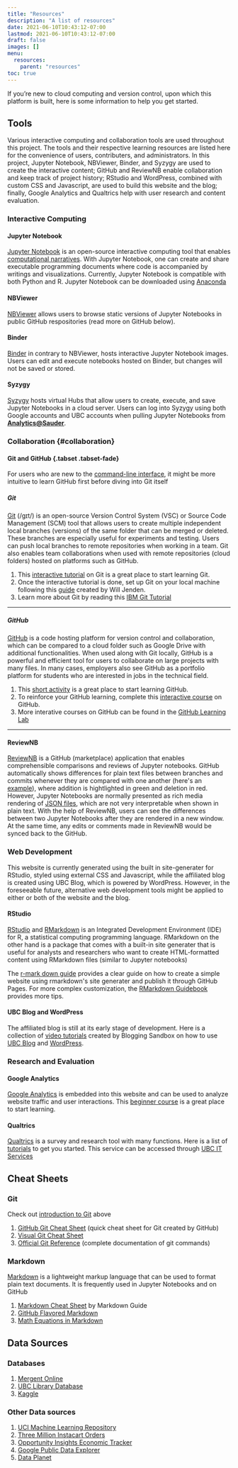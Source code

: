 ```yaml
---
title: "Resources"
description: "A list of resources"
date: 2021-06-10T10:43:12-07:00
lastmod: 2021-06-10T10:43:12-07:00
draft: false
images: []
menu:
  resources:
    parent: "resources"
toc: true
---
```

If you’re new to cloud computing and version control, upon which this platform is built, here is some information to help you get started.

## Tools

Various interactive computing and collaboration tools are used throughout this project. The tools and their respective learning resources are listed here for the convenience of users, contributers, and administrators. In this project, Jupyter Notebook, NBViewer, Binder, and Syzygy are used to create the interactive content; GitHub and ReviewNB enable collaboration and keep track of project history; RStudio and WordPress, combined with custom CSS and Javascript, are used to build this website and the blog; finally, Google Analytics and Qualtrics help with user research and content evaluation.

### Interactive Computing

#### Jupyter Notebook

[Jupyter Notebook](https://jupyter.org/about) is an open-source interactive computing tool that enables [computational narratives](https://blog.jupyter.org/project-jupyter-computational-narratives-as-the-engine-of-collaborative-data-science-2b5fb94c3c58). With Jupyter Notebook, one can create and share executable programming documents where code is accompanied by writings and visualizations. Currently, Jupyter Notebook is compatible with both Python and R. Jupyter Notebook can be downloaded using [Anaconda](https://www.anaconda.com/products/individual)

#### NBViewer
[NBViewer](https://nbviewer.jupyter.org/) allows users to browse static versions of Jupyter Notebooks in public GitHub respositories (read more on GitHub below).

#### Binder
[Binder](https://mybinder.org/) in contrary to NBViewer, hosts interactive Jupyter Notebook images. Users can edit and execute notebooks hosted on Binder, but changes will not be saved or stored.

#### Syzygy
[Syzygy](https://intro.syzygy.ca/) hosts virtual Hubs that allow users to create, execute, and save Jupyter Notebooks in a cloud server. Users can log into Syzygy using both Google accounts and UBC accounts when pulling Jupyter Notebooks from **[Analytics@Sauder](analytics-at-sauder.github.io)**.

### Collaboration {#collaboration}

#### Git and GitHub {.tabset .tabset-fade}

For users who are new to the [command-line interface](https://tutorial.djangogirls.org/en/intro_to_command_line/), it might be more intuitive to learn GitHub first before diving into Git itself

##### Git
[Git](https://git-scm.com/) (/ɡɪt/) is an open-source Version Control System (VSC) or Source Code Management (SCM) tool that allows users to create multiple independent local branches (versions) of the same folder that can be merged or deleted. These branches are especially useful for experiments and testing. Users can push local branches to remote repositories when working in a team. Git also enables team collaborations when used with remote repositories (cloud folders) hosted on platforms such as GitHub.

1. This [interactive tutorial](https://learngitbranching.js.org/) on Git is a great place to start learning Git.
2. Once the interactive tutorial is done, set up Git on your local machine following this [guide](https://github.com/Analytics-at-Sauder/Introduction-to-Git) created by Will Jenden.
3. Learn more about Git by reading this [IBM Git Tutorial](https://developer.ibm.com/technologies/web-development/tutorials/d-learn-workings-git/)

---

##### GitHub
[GitHub](https://github.com/) is a code hosting platform for version control and collaboration, which can be compared to a cloud folder such as Google Drive with additional functionalities. When used along with Git locally, GitHub is a powerful and efficient tool for users to collaborate on large projects with many files. In many cases, employers also see GitHub as a portfolio platform for students who are interested in jobs in the technical field.

1. This [short activity](https://guides.github.com/activities/hello-world/) is a great place to start learning GitHub.
2. To reinforce your GitHub learning, complete this [interactive course](https://lab.github.com/githubtraining/introduction-to-github) on GitHub.
3. More interative courses on GitHub can be found in the [GitHub Learning Lab](https://lab.github.com/)

---

#### ReviewNB
[ReviewNB](https://github.com/marketplace/review-notebook-app) is a GitHub (marketplace) application that enables comprehensible comparisons and reviews of Jupyter notebooks. GitHub automatically shows differences for plain text files between branches and commits whenever they are compared with one another (here's an [example](https://github.com/octocat/linguist/compare/master...octocat:an-example-comparison-for-docs)), where addition is hightlighted in green and deletion in red. However, Jupyter Notebooks are normally presented as rich media rendering of [JSON files](https://nbformat.readthedocs.io/en/latest/format_description.html#notebook-file-format), which are not very interpretable when shown in plain text. With the help of ReviewNB, users can see the differences between two Jupyter Notebooks after they are rendered in a new window. At the same time, any edits or comments made in ReviewNB would be synced back to the GitHub.

### Web Development

This website is currently generated using the built in site-generater for RStudio, styled using external CSS and Javascript, while the affiliated blog is created using UBC Blog, which is powered by WordPress. However, in the foreseeable future, alternative web development tools might be applied to either or both of the website and the blog.

#### RStudio
[RStudio](https://rstudio.com/products/rstudio/) and [RMarkdown](https://rmarkdown.rstudio.com/lesson-1.html) is an Integrated Development Environment (IDE) for R, a statistical computing programming language. RMarkdown on the other hand is a package that comes with a built-in site generater that is useful for analysts and researchers who want to create HTML-formatted content using RMarkdown files (similar to Jupyter notebooks)

The [r-mark down guide](https://resources.github.com/whitepapers/github-and-rstudio/) provides a clear guide on how to create a simple website using rmarkdown's site generater and publish it through GitHub Pages. For more complex customization, the [RMarkdown Guidebook](https://bookdown.org/yihui/rmarkdown/html-document.html) provides more tips.

####  UBC Blog and WordPress
The affiliated blog is still at its early stage of development. Here is a collection of [video tutorials](https://blogs.ubc.ca/blogsandbox/faq/) created by Blogging Sandbox on how to use [UBC Blog](https://blogs.ubc.ca/about/) and [WordPress](https://wordpress.com/support/).

### Research and Evaluation

#### Google Analytics
[Google Analytics](https://marketingplatform.google.com/about/analytics/) is embedded into this website and can be used to analyze website traffic and user interactions. This [beginner course](https://analytics.google.com/analytics/academy/course/6) is a great place to start learning.

#### Qualtrics
[Qualtrics](https://www.qualtrics.com/core-xm/survey-software/) is a survey and research tool with many functions. Here is a list of [tutorials](https://it.ubc.ca/services/teaching-learning-tools/survey-tool/qualtrics-training) to get you started. This service can be accessed through [UBC IT Services](https://it.ubc.ca/services/teaching-learning-tools/survey-tool)

## Cheat Sheets

### Git
Check out [introduction to Git](#collaboration) above

1. [GitHub Git Cheat Sheet](https://github.github.com/training-kit/downloads/github-git-cheat-sheet/) (quick cheat sheet for Git created by GitHub)
2. [Visual Git Cheat Sheet](https://ndpsoftware.com/git-cheatsheet.html)
3. [Official Git Reference](https://git-scm.com/docs) (complete documentation of git commands)

### Markdown
[Markdown](https://www.markdownguide.org/getting-started/) is a lightweight markup language that can be used to format plain text documents. It is frequently used in Jupyter Notebooks and on GitHub

1. [Markdown Cheat Sheet](https://www.markdownguide.org/cheat-sheet/) by Markdown Guide
2. [GitHub Flavored Markdown](https://guides.github.com/pdfs/markdown-cheatsheet-online.pdf)
3. [Math Equations in Markdown](https://jupyter-notebook.readthedocs.io/en/stable/examples/Notebook/Typesetting%20Equations.html)


## Data Sources

### Databases

1. [Mergent Online](https://www.mergentonline.com/login.php)
2. [UBC Library Database](http://resources.library.ubc.ca/page.php?id=477)
3. [Kaggle](https://www.kaggle.com/datasets)

### Other Data sources

1. [UCI Machine Learning Repository](https://archive.ics.uci.edu/ml/datasets.php)
2. [Three Million Instacart Orders](https://www.instacart.com/datasets/grocery-shopping-2017)
3. [Opportunity Insights Economic Tracker](https://github.com/OpportunityInsights/EconomicTracker)
4. [Google Public Data Explorer](https://www.google.com/publicdata/directory)
5. [Data Planet](https://resources.library.ubc.ca/page.php?details=data-planet&id=2650)
